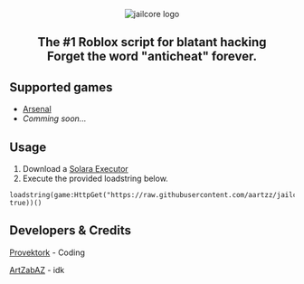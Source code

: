 <p align="center">
  <picture>
    <source media="(prefers-color-scheme: dark)" srcset="./README/jb-w.png">
    <source media="(prefers-color-scheme: light)" srcset="./README/jb-b.png">
    <img alt="jailcore logo" src="./README/jb.png">
  </picture>
</p>
<h2 align="center">
  The #1 Roblox script for blatant hacking
  <br/>
  Forget the word "anticheat" forever.
</h2>

## Supported games
- [Arsenal](https://www.roblox.com/games/286090429)
- _Comming soon..._

## Usage
1. Download a [Solara Executor](https://getsolara.dev/)
2. Execute the provided loadstring below.
```luau
loadstring(game:HttpGet("https://raw.githubusercontent.com/aartzz/jailcore/main/main.lua", true))()
```

## Developers & Credits
[Provektork](https://github.com/Provektork) - Coding

[ArtZabAZ](https://github.com/aartzz) - idk
